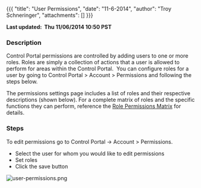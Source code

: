 {{{
  "title": "User Permissions",
  "date": "11-6-2014",
  "author": "Troy Schneringer",
  "attachments": []
}}}

<p><strong>Last updated: &nbsp;Thu 11/06/2014 10:50 PST<br /></strong>
</p>
<h3>Description</h3>
<p>Control Portal permissions are controlled by adding users to one or more roles. Roles are simply a collection of actions that a user is allowed to perform for areas within the Control Portal. &nbsp;You can configure roles for a user by going to Control
  Portal &gt; Account &gt; Permissions and following the steps below.</p>
<p>The permissions settings page includes a list of roles and their respective descriptions (shown below). For a complete matrix of roles and the specific functions they can perform, reference the&nbsp;<a href="/knowledge-base/role-permissions-matrix"
  target="_self">Role Permissions Matrix</a>&nbsp;for details.</p>
<h3><strong>Steps</strong></h3>
<p>To edit permissions go to Control Portal -&gt; Account &gt; Permissions. &nbsp;</p>
<ul>
  <li>Select the user for whom you would like to edit permissions</li>
  <li>Set roles</li>
  <li>Click the save button</li>
</ul>
<p><img src="https://t3n.zendesk.com/attachments/token/ZsPLNv0TbXyaPN3jXEtxzQ3er/?name=user-permissions.png" alt="user-permissions.png" />
</p>